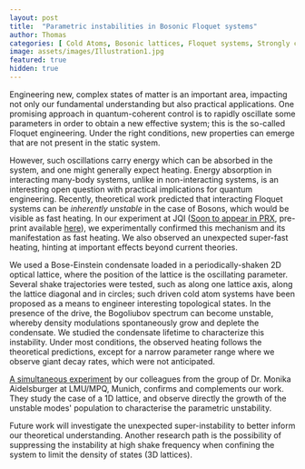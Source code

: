 ```yaml
---
layout: post
title:  "Parametric instabilities in Bosonic Floquet systems"
author: Thomas
categories: [ Cold Atoms, Bosonic lattices, Floquet systems, Strongly correlated systems ]
image: assets/images/Illustration1.jpg
featured: true
hidden: true
---
```


Engineering new, complex states of matter is an important area, impacting not only our fundamental understanding but also practical applications. 
One promising approach in quantum-coherent control is to rapidly oscillate some parameters in order to obtain a new effective system; this is the so-called Floquet engineering. 
Under the right conditions, new properties can emerge that are not present in the static system. 

However, such oscillations carry energy which can be absorbed in the system, and one might generally expect heating. 
Energy absorption in interacting many-body systems, unlike in non-interacting systems, is an interesting open question with practical implications for quantum engineering. 
Recently, theoretical work predicted that interacting Floquet systems can be *inherently unstable* in the case of Bosons, which would be visible as fast heating. 
In our experiment at JQI ([Soon to appear in PRX](https://journals.aps.org/prx/accepted/c4076Kd3I1915c03b38c7418a0b10ae28f5ad4330), pre-print available [here](https://arxiv.org/pdf/1808.07637)), we experimentally confirmed this mechanism and its manifestation as fast heating.
We also observed an unexpected super-fast heating, hinting at important effects beyond current theories.

We used a Bose-Einstein condensate loaded in a periodically-shaken 2D optical lattice, where the position of the lattice is the oscillating parameter. 
Several shake trajectories were tested, such as along one lattice axis, along the lattice diagonal and in circles; such driven cold atom systems have been proposed as a means to engineer interesting topological states. 
In the presence of the drive, the Bogoliubov spectrum can become unstable, whereby density modulations spontaneously grow and deplete the condensate. 
We studied the condensate lifetime to characterize this instability. Under most conditions, the observed heating follows the theoretical predictions, except for a narrow parameter range where we observe giant decay rates, which were not anticipated.

[A simultaneous experiment](https://arxiv.org/pdf/1808.07462) by our colleagues from the group of Dr. Monika Aidelsburger at LMU/MPQ, Munich, confirms and complements our work. 
They study the case of a 1D lattice, and observe directly the growth of the unstable modes' population to characterise the parametric unstability.

Future work will investigate the unexpected super-instability to better inform our theoretical understanding. 
Another research path is the possibility of suppressing the instability at high shake frequency when confining the system to limit the density of states (3D lattices).